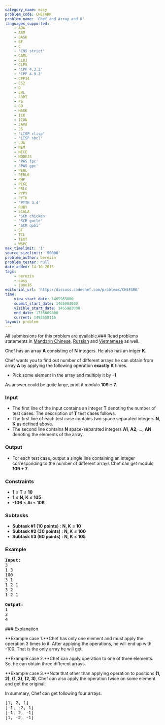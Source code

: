 ```yaml
---
category_name: easy
problem_code: CHEFARK
problem_name: 'Chef and Array and K'
languages_supported:
    - ADA
    - ASM
    - BASH
    - BF
    - C
    - 'C99 strict'
    - CAML
    - CLOJ
    - CLPS
    - 'CPP 4.3.2'
    - 'CPP 4.9.2'
    - CPP14
    - CS2
    - D
    - ERL
    - FORT
    - FS
    - GO
    - HASK
    - ICK
    - ICON
    - JAVA
    - JS
    - 'LISP clisp'
    - 'LISP sbcl'
    - LUA
    - NEM
    - NICE
    - NODEJS
    - 'PAS fpc'
    - 'PAS gpc'
    - PERL
    - PERL6
    - PHP
    - PIKE
    - PRLG
    - PYPY
    - PYTH
    - 'PYTH 3.4'
    - RUBY
    - SCALA
    - 'SCM chicken'
    - 'SCM guile'
    - 'SCM qobi'
    - ST
    - TCL
    - TEXT
    - WSPC
max_timelimit: '1'
source_sizelimit: '50000'
problem_author: berezin
problem_tester: null
date_added: 14-10-2015
tags:
    - berezin
    - easy
    - june16
editorial_url: 'http://discuss.codechef.com/problems/CHEFARK'
time:
    view_start_date: 1465983000
    submit_start_date: 1465983000
    visible_start_date: 1465983000
    end_date: 1735669800
    current: 1493558116
layout: problem
---
```

All submissions for this problem are available.###  Read problems statements in [Mandarin Chinese](http://www.codechef.com/download/translated/JUNE16/mandarin/CHEFARK.pdf), [Russian](http://www.codechef.com/download/translated/JUNE16/russian/CHEFARK.pdf) and [Vietnamese](http://www.codechef.com/download/translated/JUNE16/vietnamese/CHEFARK.pdf) as well.

Chef has an array **A** consisting of **N** integers. He also has an intger **K**.

Chef wants you to find out number of different arrays he can obtain from array **A** by applying the following operation **exactly** **K** times.

- Pick some element in the array and multiply it by **-1**

As answer could be quite large, print it modulo **109 + 7**.

### Input

- The first line of the input contains an integer **T** denoting the number of test cases. The description of **T** test cases follows.
- The first line of each test case contains two space separated integers **N**, **K** as defined above.
- The second line contains **N** space-separated integers **A1**, **A2**, ..., **AN** denoting the elements of the array.

### Output

- For each test case, output a single line containing an integer corresponding to the number of different arrays Chef can get modulo **109 + 7**.

### Constraints

- **1** ≤ **T** ≤ **10**
- **1** ≤ **N, K** ≤ **105**
- **-106** ≤ **Ai** ≤ **106**

### Subtasks

- **Subtask #1 (10 points)** : **N, K** ≤ **10**
- **Subtask #2 (30 points)** : **N, K** ≤ **100**
- **Subtask #3 (60 points)** : **N, K** ≤ **105**

### Example

<pre><b>Input:</b>
3
1 3
100
3 1
1 2 1
3 2
1 2 1

<b>Output:</b>
1
3
4
</pre>### Explanation

**Example case 1.**Chef has only one element and must apply the operation 3 times to it. After applying the operations, he will end up with -100. That is the only array he will get.

**Example case 2.**Chef can apply operation to one of three elements. So, he can obtain three different arrays.

**Example case 3.**Note that other than applying operation to positions **(1, 2)**, **(1, 3)**, **(2, 3)**, Chef can also apply the operation twice on some element and get the original.

In summary, Chef can get following four arrays.

<pre>
[1, 2, 1]
[-1, -2, 1]
[-1, 2, -1]
[1, -2, -1]
</pre>